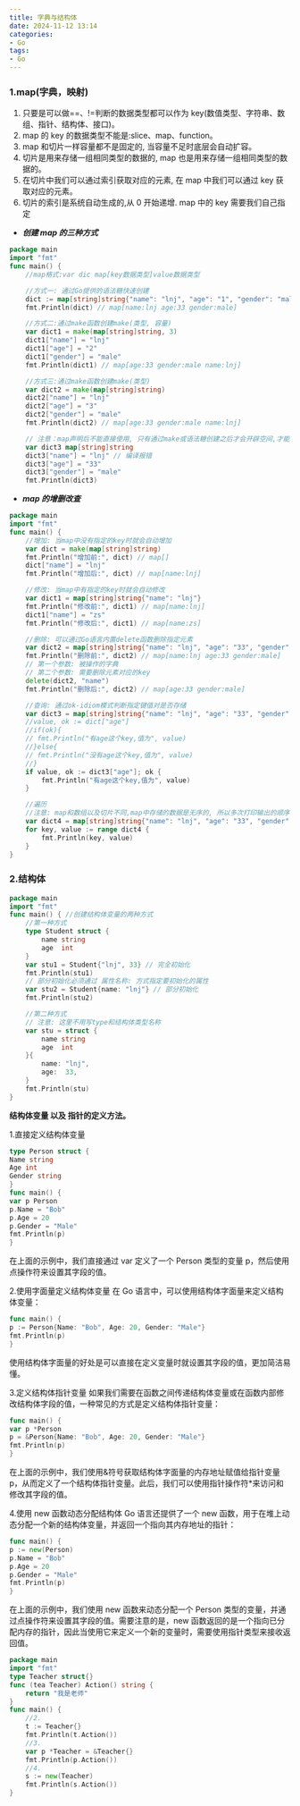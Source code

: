 ```yaml
---
title: 字典与结构体
date: 2024-11-12 13:14  
categories:
- Go
tags:
- Go
---
```


### 1.map(字典，映射)

1. 只要是可以做==、!=判断的数据类型都可以作为 key(数值类型、字符串、数组、指针、结构体、接口)。
2. map 的 key 的数据类型不能是:slice、map、function。
3. map 和切片一样容量都不是固定的, 当容量不足时底层会自动扩容。
4. 切片是用来存储一组相同类型的数据的, map 也是用来存储一组相同类型的数据的。
5. 在切片中我们可以通过索引获取对应的元素, 在 map 中我们可以通过 key 获取对应的元素。
6. 切片的索引是系统自动生成的,从 0 开始递增. map 中的 key 需要我们自己指定

- _**创建 map 的三种方式**_

```go
package main
import "fmt"
func main() {
    //map格式:var dic map[key数据类型]value数据类型

    //方式一: 通过Go提供的语法糖快速创建
    dict := map[string]string{"name": "lnj", "age": "1", "gender": "male"}
    fmt.Println(dict) // map[name:lnj age:33 gender:male]

    //方式二:通过make函数创建make(类型, 容量)
    var dict1 = make(map[string]string, 3)
    dict1["name"] = "lnj"
    dict1["age"] = "2"
    dict1["gender"] = "male"
    fmt.Println(dict1) // map[age:33 gender:male name:lnj]

    //方式三:通过make函数创建make(类型)
    var dict2 = make(map[string]string)
    dict2["name"] = "lnj"
    dict2["age"] = "3"
    dict2["gender"] = "male"
    fmt.Println(dict2) // map[age:33 gender:male name:lnj]

    // 注意：map声明后不能直接使用, 只有通过make或语法糖创建之后才会开辟空间,才能使用
    var dict3 map[string]string
    dict3["name"] = "lnj" // 编译报错
    dict3["age"] = "33"
    dict3["gender"] = "male"
    fmt.Println(dict3)
```

- _**map 的增删改查**_

```go
package main
import "fmt"
func main() {
    //增加: 当map中没有指定的key时就会自动增加
    var dict = make(map[string]string)
    fmt.Println("增加前:", dict) // map[]
    dict["name"] = "lnj"
    fmt.Println("增加后:", dict) // map[name:lnj]

    //修改: 当map中有指定的key时就会自动修改
    var dict1 = map[string]string{"name": "lnj"}
    fmt.Println("修改前:", dict1) // map[name:lnj]
    dict1["name"] = "zs"
    fmt.Println("修改后:", dict1) // map[name:zs]

    //删除: 可以通过Go语言内置delete函数删除指定元素
    var dict2 = map[string]string{"name": "lnj", "age": "33", "gender": "male"}
    fmt.Println("删除前:", dict2) // map[name:lnj age:33 gender:male]
    // 第一个参数: 被操作的字典
    // 第二个参数: 需要删除元素对应的key
    delete(dict2, "name")
    fmt.Println("删除后:", dict2) // map[age:33 gender:male]

    //查询: 通过ok-idiom模式判断指定键值对是否存储
    var dict3 = map[string]string{"name": "lnj", "age": "33", "gender": "male"}
    //value, ok := dict["age"]
    //if(ok){
    // fmt.Println("有age这个key,值为", value)
    //}else{
    // fmt.Println("没有age这个key,值为", value)
    //}
    if value, ok := dict3["age"]; ok {
        fmt.Println("有age这个key,值为", value)
    }

    //遍历
    //注意: map和数组以及切片不同,map中存储的数据是无序的, 所以多次打印输出的顺序可能不同
    var dict4 = map[string]string{"name": "lnj", "age": "33", "gender": "male"}
    for key, value := range dict4 {
        fmt.Println(key, value)
    }
}
```

### 2.结构体

```go
package main
import "fmt"
func main() { //创建结构体变量的两种方式
    //第一种方式
    type Student struct {
        name string
        age  int
    }
    var stu1 = Student{"lnj", 33} // 完全初始化
    fmt.Println(stu1)
    // 部分初始化必须通过 属性名称: 方式指定要初始化的属性
    var stu2 = Student{name: "lnj"} // 部分初始化
    fmt.Println(stu2)

    //第二种方式
    // 注意: 这里不用写type和结构体类型名称
    var stu = struct {
        name string
        age  int
    }{
        name: "lnj",
        age:  33,
    }
    fmt.Println(stu)
}
```

**结构体变量 以及 指针的定义方法。**

1.直接定义结构体变量

```go
type Person struct {
Name string
Age int
Gender string
}
func main() {
var p Person
p.Name = "Bob"
p.Age = 20
p.Gender = "Male"
fmt.Println(p)
}
```

在上面的示例中，我们直接通过 var 定义了一个 Person 类型的变量 p，然后使用点操作符来设置其字段的值。

2.使用字面量定义结构体变量
在 Go 语言中，可以使用结构体字面量来定义结构体变量：

```go
func main() {
p := Person{Name: "Bob", Age: 20, Gender: "Male"}
fmt.Println(p)
}
```

使用结构体字面量的好处是可以直接在定义变量时就设置其字段的值，更加简洁易懂。

3.定义结构体指针变量
如果我们需要在函数之间传递结构体变量或在函数内部修改结构体字段的值，一种常见的方式是定义结构体指针变量：

```go
func main() {
var p *Person
p = &Person{Name: "Bob", Age: 20, Gender: "Male"}
fmt.Println(p)
}
```

在上面的示例中，我们使用&amp;符号获取结构体字面量的内存地址赋值给指针变量 p，从而定义了一个结构体指针变量。此后，我们可以使用指针操作符\*来访问和修改其字段的值。

4.使用 new 函数动态分配结构体
Go 语言还提供了一个 new 函数，用于在堆上动态分配一个新的结构体变量，并返回一个指向其内存地址的指针：

```go
func main() {
p := new(Person)
p.Name = "Bob"
p.Age = 20
p.Gender = "Male"
fmt.Println(p)
}
```

在上面的示例中，我们使用 new 函数来动态分配一个 Person 类型的变量，并通过点操作符来设置其字段的值。需要注意的是，new 函数返回的是一个指向已分配内存的指针，因此当使用它来定义一个新的变量时，需要使用指针类型来接收返回值。

```go
package main
import "fmt"
type Teacher struct{}
func (tea Teacher) Action() string {
    return "我是老师"
}
func main() {
    //2.
    t := Teacher{}
    fmt.Println(t.Action())
	//3.
    var p *Teacher = &Teacher{}
    fmt.Println(p.Action())
    //4.
    s := new(Teacher)
    fmt.Println(s.Action())
}
```
